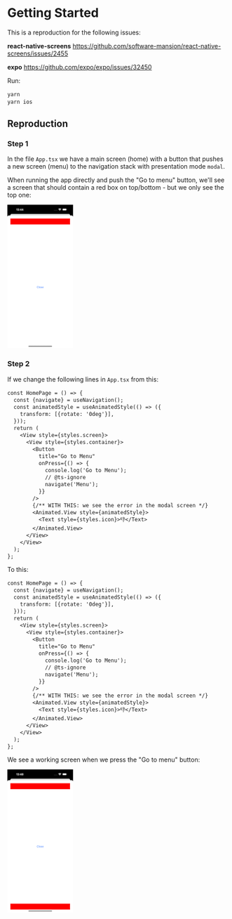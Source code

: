 # Getting Started

This is a reproduction for the following issues:

**react-native-screens**
https://github.com/software-mansion/react-native-screens/issues/2455

**expo**
https://github.com/expo/expo/issues/32450

Run:

```bash
yarn
yarn ios
```

## Reproduction

### Step 1

In the file `App.tsx` we have a main screen (home) with a button that pushes a new screen (menu) to the navigation stack with presentation mode `modal`.

When running the app directly and push the "Go to menu" button, we'll see a screen that should contain a red box on top/bottom - but we only see the top one:

<img alt="Missing red box at the bottom" src="docs/menu-wrong.png" width="150" />

### Step 2

If we change the following lines in `App.tsx` from this:

```tsx
const HomePage = () => {
  const {navigate} = useNavigation();
  const animatedStyle = useAnimatedStyle(() => ({
    transform: [{rotate: '0deg'}],
  }));
  return (
    <View style={styles.screen}>
      <View style={styles.container}>
        <Button
          title="Go to Menu"
          onPress={() => {
            console.log('Go to Menu');
            // @ts-ignore
            navigate('Menu');
          }}
        />
        {/** WITH THIS: we see the error in the modal screen */}
        <Animated.View style={animatedStyle}>
          <Text style={styles.icon}>👎</Text>
        </Animated.View>
      </View>
    </View>
  );
};
```

To this:

```tsx
const HomePage = () => {
  const {navigate} = useNavigation();
  const animatedStyle = useAnimatedStyle(() => ({
    transform: [{rotate: '0deg'}],
  }));
  return (
    <View style={styles.screen}>
      <View style={styles.container}>
        <Button
          title="Go to Menu"
          onPress={() => {
            console.log('Go to Menu');
            // @ts-ignore
            navigate('Menu');
          }}
        />
        {/** WITH THIS: we see the error in the modal screen */}
        <Animated.View style={animatedStyle}>
          <Text style={styles.icon}>👎</Text>
        </Animated.View>
      </View>
    </View>
  );
};
```

We see a working screen when we press the "Go to menu" button:

<img alt="Correct red box at the bottom" src="docs/menu-correct.png" width="150" />
